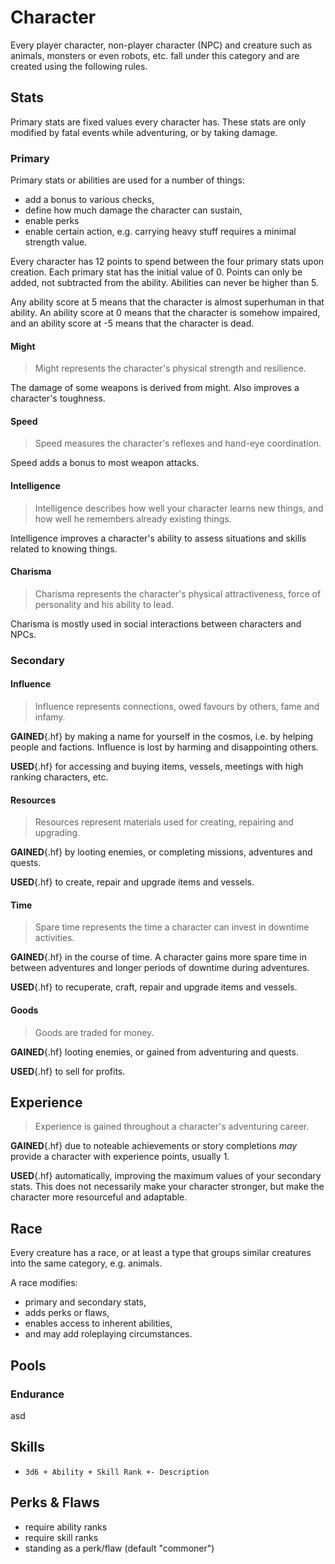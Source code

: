 # Character

Every player character, non-player character (NPC) and creature such as animals,
monsters or even robots, etc. fall under this category and are created using the
following rules.

## Stats

Primary stats are fixed values every character has. These stats are only
modified by fatal events while adventuring, or by taking damage.

### Primary

Primary stats or abilities are used for a number of things:

* add a bonus to various checks,
* define how much damage the character can sustain,
* enable perks
* enable certain action, e.g. carrying heavy stuff requires a minimal strength
  value.

Every character has 12 points to spend between the four primary stats upon
creation. Each primary stat has the initial value of 0. Points can only be
added, not subtracted from the ability. Abilities can never be higher than 5.

Any ability score at 5 means that the character is almost superhuman in that
ability. An ability score at 0 means that the character is somehow impaired, and
an ability score at -5 means that the character is dead.

#### Might

> Might represents the character's physical strength and resilience.

The damage of some weapons is derived from might. Also improves a character's
toughness.

#### Speed

> Speed measures the character's reflexes and hand-eye coordination.

Speed adds a bonus to most weapon attacks.

#### Intelligence

> Intelligence describes how well your character learns new things, and how well
he remembers already existing things.

Intelligence improves a character's ability to assess situations and skills
related to knowing things.

#### Charisma

> Charisma represents the character's physical attractiveness, force of personality
and his ability to lead.

Charisma is mostly used in social interactions between characters and NPCs.

### Secondary

#### Influence

> Influence represents connections, owed favours by others, fame and infamy.

**GAINED**{.hf} by making a name for yourself in the cosmos, i.e. by helping
people and factions. Influence is lost by harming and disappointing others.

**USED**{.hf} for accessing and buying items, vessels, meetings with high
ranking characters, etc.

#### Resources

> Resources represent materials used for creating, repairing and upgrading.

**GAINED**{.hf} by looting enemies, or completing missions, adventures and
quests.

**USED**{.hf} to create, repair and upgrade items and vessels.

#### Time

> Spare time represents the time a character can invest in downtime activities.

**GAINED**{.hf} in the course of time. A character gains more spare time in
between adventures and longer periods of downtime during adventures.

**USED**{.hf} to recuperate, craft, repair and upgrade items and vessels.

#### Goods

> Goods are traded for money.

**GAINED**{.hf} looting enemies, or gained from adventuring and quests.

**USED**{.hf} to sell for profits.

## Experience

> Experience is gained throughout a character's adventuring career.

**GAINED**{.hf} due to noteable achievements or story completions *may* provide
a character with experience points, usually 1.

**USED**{.hf} automatically, improving the maximum values of your secondary
stats. This does not necessarily make your character stronger, but make the
character more resourceful and adaptable.

## Race

Every creature has a race, or at least a type that groups similar creatures into
the same category, e.g. animals.

A race modifies:

* primary and secondary stats,
* adds perks or flaws,
* enables access to inherent abilities,
* and may add roleplaying circumstances.

## Pools

### Endurance

asd

## Skills

* `3d6 + Ability + Skill Rank +- Description`

## Perks & Flaws

* require ability ranks
* require skill ranks
* standing as a perk/flaw (default "commoner")
